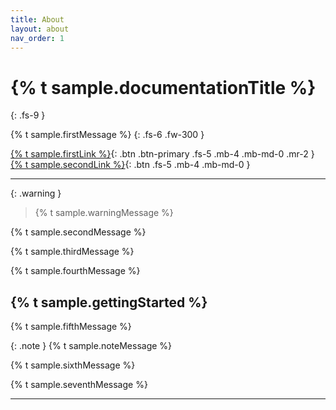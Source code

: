 ```yaml
---
title: About
layout: about
nav_order: 1
---
```


# {% t sample.documentationTitle %}
{: .fs-9 }

{% t sample.firstMessage %}
{: .fs-6 .fw-300 }

[{% t sample.firstLink %}](#getting-started){: .btn .btn-primary .fs-5 .mb-4 .mb-md-0 .mr-2 }
[{% t sample.secondLink %}][Just the Docs repo]{: .btn .fs-5 .mb-4 .mb-md-0 }

---

{: .warning }
> {% t sample.warningMessage %}

{% t sample.secondMessage %}

{% t sample.thirdMessage %}

{% t sample.fourthMessage %}

## {% t sample.gettingStarted %}

{% t sample.fifthMessage %}

{: .note }
{% t sample.noteMessage %}

{% t sample.sixthMessage %}

{% t sample.seventhMessage %}


----

[Jekyll]: https://jekyllrb.com
[Markdown]: https://daringfireball.net/projects/markdown/
[Liquid]: https://github.com/Shopify/liquid/wiki
[Front matter]: https://jekyllrb.com/docs/front-matter/
[Jekyll configuration]: https://jekyllrb.com/docs/configuration/
[source file for this page]: https://github.com/just-the-docs/just-the-docs/blob/main/index.md
[Just the Docs Template]: https://just-the-docs.github.io/just-the-docs-template/
[Just the Docs]: https://just-the-docs.com
[Just the Docs repo]: https://github.com/just-the-docs/just-the-docs
[GitHub Pages]: https://pages.github.com/
[Template README]: https://github.com/just-the-docs/just-the-docs-template/blob/main/README.md
[use the template]: https://github.com/just-the-docs/just-the-docs-template/generate